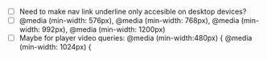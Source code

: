 - [ ] Need to make nav link underline only accesible on desktop devices?
- [ ]  @media (min-width: 576px), @media (min-width: 768px), @media (min-width: 992px), @media (min-width: 1200px) 
- [ ] Maybe for player video queries: @media (min-width:480px) { @media (min-width: 1024px) {
